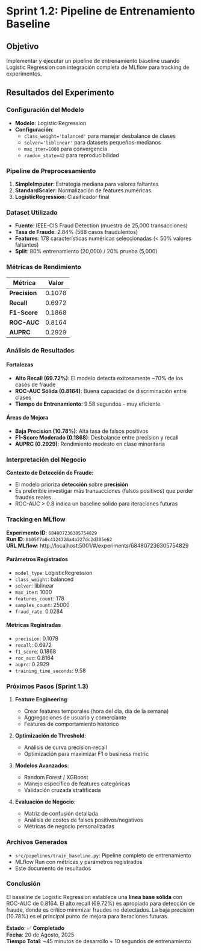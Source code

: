 # Sprint 1.2: Pipeline de Entrenamiento Baseline

## Objetivo
Implementar y ejecutar un pipeline de entrenamiento baseline usando Logistic Regression con integración completa de MLflow para tracking de experimentos.

## Resultados del Experimento

### Configuración del Modelo
- **Modelo**: Logistic Regression
- **Configuración**: 
  - `class_weight='balanced'` para manejar desbalance de clases
  - `solver='liblinear'` para datasets pequeños-medianos
  - `max_iter=1000` para convergencia
  - `random_state=42` para reproducibilidad

### Pipeline de Preprocesamiento
1. **SimpleImputer**: Estrategia mediana para valores faltantes
2. **StandardScaler**: Normalización de features numéricas
3. **LogisticRegression**: Clasificador final

### Dataset Utilizado
- **Fuente**: IEEE-CIS Fraud Detection (muestra de 25,000 transacciones)
- **Tasa de Fraude**: 2.84% (568 casos fraudulentos)
- **Features**: 178 características numéricas seleccionadas (< 50% valores faltantes)
- **Split**: 80% entrenamiento (20,000) / 20% prueba (5,000)

### Métricas de Rendimiento

| Métrica | Valor |
|---------|-------|
| **Precision** | 0.1078 |
| **Recall** | 0.6972 |
| **F1-Score** | 0.1868 |
| **ROC-AUC** | 0.8164 |
| **AUPRC** | 0.2929 |

### Análisis de Resultados

#### Fortalezas
- **Alto Recall (69.72%)**: El modelo detecta exitosamente ~70% de los casos de fraude
- **ROC-AUC Sólida (0.8164)**: Buena capacidad de discriminación entre clases
- **Tiempo de Entrenamiento**: 9.58 segundos - muy eficiente

#### Áreas de Mejora
- **Baja Precision (10.78%)**: Alta tasa de falsos positivos
- **F1-Score Moderado (0.1868)**: Desbalance entre precision y recall
- **AUPRC (0.2929)**: Rendimiento modesto en clase minoritaria

### Interpretación del Negocio

**Contexto de Detección de Fraude:**
- El modelo prioriza **detección** sobre **precisión**
- Es preferible investigar más transacciones (falsos positivos) que perder fraudes reales
- ROC-AUC > 0.8 indica un baseline sólido para iteraciones futuras

### Tracking en MLflow

**Experimento ID**: `684807236305754829`  
**Run ID**: `8b05f7a0c4124328a4a227dc2d305e62`  
**URL MLflow**: http://localhost:5001/#/experiments/684807236305754829

#### Parámetros Registrados
- `model_type`: LogisticRegression
- `class_weight`: balanced
- `solver`: liblinear
- `max_iter`: 1000
- `features_count`: 178
- `samples_count`: 25000
- `fraud_rate`: 0.0284

#### Métricas Registradas
- `precision`: 0.1078
- `recall`: 0.6972
- `f1_score`: 0.1868
- `roc_auc`: 0.8164
- `auprc`: 0.2929
- `training_time_seconds`: 9.58

### Próximos Pasos (Sprint 1.3)

1. **Feature Engineering**: 
   - Crear features temporales (hora del día, día de la semana)
   - Aggregaciones de usuario y comerciante
   - Features de comportamiento histórico

2. **Optimización de Threshold**:
   - Análisis de curva precision-recall
   - Optimización para maximizar F1 o business metric

3. **Modelos Avanzados**:
   - Random Forest / XGBoost
   - Manejo específico de features categóricas
   - Validación cruzada stratificada

4. **Evaluación de Negocio**:
   - Matriz de confusión detallada
   - Análisis de costos de falsos positivos/negativos
   - Métricas de negocio personalizadas

### Archivos Generados

- `src/pipelines/train_baseline.py`: Pipeline completo de entrenamiento
- MLflow Run con métricas y parámetros registrados
- Este documento de resultados

### Conclusión

El baseline de Logistic Regression establece una **línea base sólida** con ROC-AUC de 0.8164. El alto recall (69.72%) es apropiado para detección de fraude, donde es crítico minimizar fraudes no detectados. La baja precision (10.78%) es el principal punto de mejora para iteraciones futuras.

**Estado**: ✅ **Completado**  
**Fecha**: 20 de Agosto, 2025  
**Tiempo Total**: ~45 minutos de desarrollo + 10 segundos de entrenamiento
